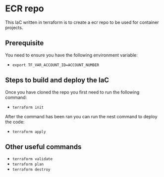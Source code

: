 # ECR repo

This IaC written in terraform is to create a ecr repo to be used for container
projects.

## Prerequisite

You need to ensure you have the following environment variable:

- `export TF_VAR_ACCOUNT_ID=ACCOUNT_NUMBER`

## Steps to build and deploy the IaC

Once you have cloned the repo you first need to run the following command:

- `terraform init`

After the command has been ran you can run the nest command to deploy the code:

- `terraform apply`

## Other useful commands

- `terraform validate`
- `terraform plan`
- `terraform destroy`
